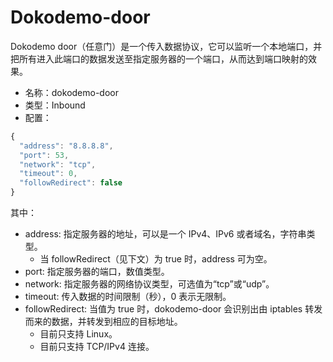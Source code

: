 # Dokodemo-door
Dokodemo door（任意门）是一个传入数据协议，它可以监听一个本地端口，并把所有进入此端口的数据发送至指定服务器的一个端口，从而达到端口映射的效果。

* 名称：dokodemo-door
* 类型：Inbound
* 配置：
```javascript
{
  "address": "8.8.8.8",
  "port": 53,
  "network": "tcp",
  "timeout": 0,
  "followRedirect": false
}
```

其中：
* address: 指定服务器的地址，可以是一个 IPv4、IPv6 或者域名，字符串类型。
  * 当 followRedirect（见下文）为 true 时，address 可为空。
* port: 指定服务器的端口，数值类型。
* network: 指定服务器的网络协议类型，可选值为“tcp”或“udp”。
* timeout: 传入数据的时间限制（秒），0 表示无限制。
* followRedirect: 当值为 true 时，dokodemo-door 会识别出由 iptables 转发而来的数据，并转发到相应的目标地址。
  * 目前只支持 Linux。
  * 目前只支持 TCP/IPv4 连接。
